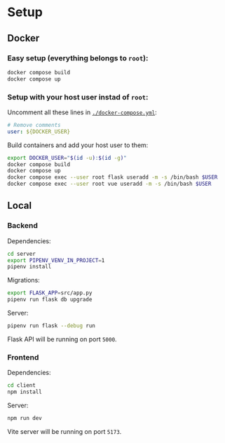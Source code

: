 # Setup

## Docker

### Easy setup (everything belongs to `root`):

```bash
docker compose build
docker compose up
```

### Setup with your host user instad of `root`:

Uncomment all these lines in [`./docker-compose.yml`](./docker-compose.yml):
```yaml
# Remove comments
user: ${DOCKER_USER}
```

Build containers and add your host user to them:

```bash
export DOCKER_USER="$(id -u):$(id -g)"
docker compose build
docker compose up
docker compose exec --user root flask useradd -m -s /bin/bash $USER
docker compose exec --user root vue useradd -m -s /bin/bash $USER
```

## Local

### Backend

Dependencies:
```bash
cd server
export PIPENV_VENV_IN_PROJECT=1
pipenv install 
```

Migrations:
```bash
export FLASK_APP=src/app.py
pipenv run flask db upgrade
```
Server:

```bash
pipenv run flask --debug run
```

Flask API will be running on port `5000`.

### Frontend

Dependencies:

```bash
cd client
npm install
```

Server:

```bash
npm run dev
```

Vite server will be running on port `5173`.
